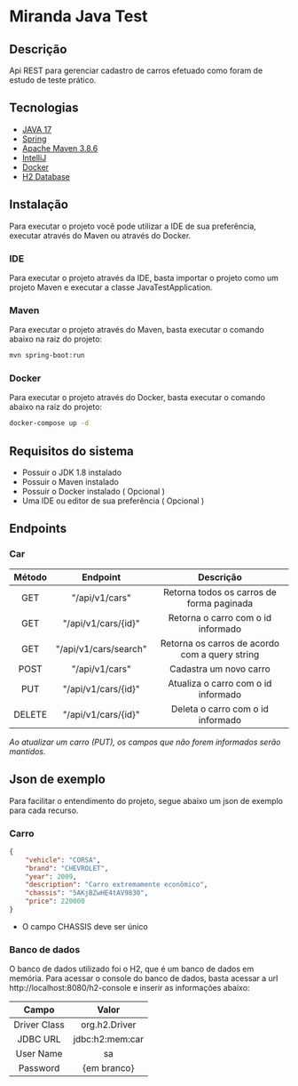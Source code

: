 # Miranda Java Test

## Descrição

Api REST para gerenciar cadastro de carros efetuado como foram de estudo de teste prático.

## Tecnologias

* [JAVA 17](https://www.java.com/pt-BR/) 
* [Spring](https://spring.io/projects/spring-boot) 
* [Apache Maven 3.8.6](https://maven.apache.org/) 
* [IntelliJ](https://www.jetbrains.com/idea/) 
* [Docker](https://www.docker.com/) 
* [H2 Database](https://www.h2database.com/html/main.html) 

## Instalação

Para executar o projeto você pode utilizar a IDE de sua preferência, executar através do Maven ou através do Docker.

### IDE

Para executar o projeto através da IDE, basta importar o projeto como um projeto Maven e executar a classe JavaTestApplication.

### Maven

Para executar o projeto através do Maven, basta executar o comando abaixo na raiz do projeto:

```bash
mvn spring-boot:run
```

### Docker

Para executar o projeto através do Docker, basta executar o comando abaixo na raiz do projeto:

```bash
docker-compose up -d
```

## Requisitos do sistema

- Possuir o JDK 1.8 instalado
- Possuir o Maven instalado
- Possuir o Docker instalado ( Opcional )
- Uma IDE ou editor de sua preferência ( Opcional )
  
## Endpoints

### Car

| Método |         Endpoint         |               Descrição                        |
|:------:|:------------------------:|:----------------------------------------------:|
|  GET   | "/api/v1/cars"           | Retorna todos os carros de forma paginada      |
|  GET   | "/api/v1/cars/{id}"      | Retorna o carro com o id informado             |
|  GET   | "/api/v1/cars/search"    | Retorna os carros de acordo com a query string |
|  POST  | "/api/v1/cars"           | Cadastra um novo carro                         |
|  PUT   | "/api/v1/cars/{id}"      | Atualiza o carro com o id informado            |
| DELETE | "/api/v1/cars/{id}"      | Deleta o carro com o id informado              |

*Ao atualizar um carro (PUT), os campos que não forem informados serão mantidos.*

## Json de exemplo

Para facilitar o entendimento do projeto, segue abaixo um json de exemplo para cada recurso.

### Carro

```json
{
    "vehicle": "CORSA",
    "brand": "CHEVROLET",
    "year": 2009,
    "description": "Carro extremamente econômico",
    "chassis": "5AKjBZwHE4tAV9830",
    "price": 220000
}
```

* O campo CHASSIS deve ser único

### Banco de dados

O banco de dados utilizado foi o H2, que é um banco de dados em memória. Para acessar o console do banco de dados, basta acessar a url http://localhost:8080/h2-console e inserir as informações abaixo:

|    Campo     |         Valor          |
|:------------:|:----------------------:|
| Driver Class |     org.h2.Driver      |
|   JDBC URL   |     jdbc:h2:mem:car    |   
|  User Name   |           sa           |
|   Password   |      {em branco}       |
